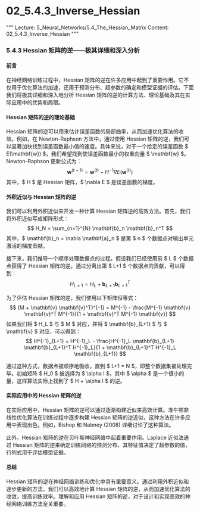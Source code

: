 # 02_5.4.3_Inverse_Hessian

"""
Lecture: 5_Neural_Networks/5.4_The_Hessian_Matrix
Content: 02_5.4.3_Inverse_Hessian
"""

### 5.4.3 Hessian 矩阵的逆——极其详细和深入分析

#### 前言

在神经网络训练过程中，Hessian 矩阵的逆在许多应用中起到了重要作用。它不仅用于优化算法的加速，还用于预测分布、超参数的确定和模型证据的评估。下面我们将极其详细和深入地分析 Hessian 矩阵的逆的计算方法、理论基础及其在实际应用中的优势和局限。

#### Hessian 矩阵的逆的理论基础

Hessian 矩阵的逆可以用来估计误差函数的局部曲率，从而加速优化算法的收敛。例如，在 Newton-Raphson 方法中，通过使用 Hessian 矩阵的逆，我们可以显著加快找到误差函数最小值的速度。具体来说，对于一个给定的误差函数 $ E(\mathbf{w}) $，我们希望找到使误差函数最小的权重向量 $ \mathbf{w} $。Newton-Raphson 更新公式为：
$$ \mathbf{w}^{(t+1)} = \mathbf{w}^{(t)} - H^{-1} \nabla E(\mathbf{w}^{(t)}) $$
其中，$ H $ 是 Hessian 矩阵，$ \nabla E $ 是误差函数的梯度。

#### 外积近似与 Hessian 矩阵的逆

我们可以利用外积近似来开发一种计算 Hessian 矩阵逆的高效方法。首先，我们将外积近似写成矩阵形式：
$$ H_N = \sum_{n=1}^{N} \mathbf{b}_n \mathbf{b}_n^T $$
其中，$ \mathbf{b}_n = \nabla \mathbf{a}_n $ 是第 $ n $ 个数据点对输出单元激活的梯度贡献。

接下来，我们推导一个顺序处理数据点的过程。假设我们已经使用前 $ L $ 个数据点获得了 Hessian 矩阵的逆。通过分离出第 $ L+1 $ 个数据点的贡献，可以得到：
$$ H_{L+1} = H_L + \mathbf{b}_{L+1} \mathbf{b}_{L+1}^T $$

为了评估 Hessian 矩阵的逆，我们使用以下矩阵恒等式：
$$ (M + \mathbf{v} \mathbf{v}^T)^{-1} = M^{-1} - \frac{M^{-1} \mathbf{v} \mathbf{v}^T M^{-1}}{1 + \mathbf{v}^T M^{-1} \mathbf{v}} $$
如果我们将 $ H_L $ 与 $ M $ 对应，并将 $ \mathbf{b}_{L+1} $ 与 $ \mathbf{v} $ 对应，可以得到：
$$ H^{-1}_{L+1} = H^{-1}_L - \frac{H^{-1}_L \mathbf{b}_{L+1} \mathbf{b}_{L+1}^T H^{-1}_L}{1 + \mathbf{b}_{L+1}^T H^{-1}_L \mathbf{b}_{L+1}} $$

通过这种方式，数据点被顺序地吸收，直到 $ L+1 = N $，即整个数据集被处理完毕。初始矩阵 $ H_0 $ 被选择为 $ \alpha I $，其中 $ \alpha $ 是一个很小的量，这样算法实际上找到了 $ H + \alpha I $ 的逆。

#### 实际应用中的 Hessian 矩阵的逆

在实际应用中，Hessian 矩阵的逆可以通过逐渐构建近似来高效计算。准牛顿非线性优化算法在训练过程中逐步构建 Hessian 矩阵的逆近似，这种方法在许多应用中表现出色。例如，Bishop 和 Nabney (2008) 详细讨论了这种算法。

此外，Hessian 矩阵的逆在贝叶斯神经网络中起着重要作用。Laplace 近似法通过 Hessian 矩阵的逆来确定训练网络的预测分布，其特征值决定了超参数的值，行列式用于评估模型证据。

#### 总结

Hessian 矩阵的逆在神经网络训练和优化中具有重要意义。通过利用外积近似和逐步更新的方法，我们可以高效地计算 Hessian 矩阵的逆，从而加速优化算法的收敛，提高训练效率。理解和应用 Hessian 矩阵的逆，对于设计和实现高效的神经网络训练方法至关重要。